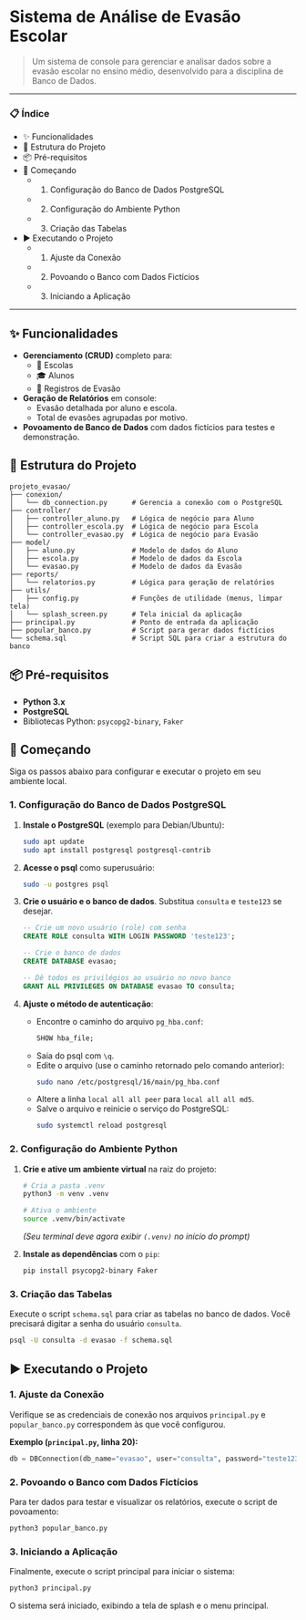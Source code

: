 # Sistema de Análise de Evasão Escolar

> Um sistema de console para gerenciar e analisar dados sobre a evasão escolar no ensino médio, desenvolvido para a disciplina de Banco de Dados.

---

### 📋 Índice

- ✨ Funcionalidades
- 📂 Estrutura do Projeto
- 📦 Pré-requisitos
- 🚀 Começando
  - 1. Configuração do Banco de Dados PostgreSQL
  - 2. Configuração do Ambiente Python
  - 3. Criação das Tabelas
- ▶️ Executando o Projeto
  - 1. Ajuste da Conexão
  - 2. Povoando o Banco com Dados Fictícios
  - 3. Iniciando a Aplicação

---

## ✨ Funcionalidades

- **Gerenciamento (CRUD)** completo para:
  - 🏫 Escolas
  - 🎓 Alunos
  - 🏃 Registros de Evasão
- **Geração de Relatórios** em console:
  - Evasão detalhada por aluno e escola.
  - Total de evasões agrupadas por motivo.
- **Povoamento de Banco de Dados** com dados fictícios para testes e demonstração.

## 📂 Estrutura do Projeto

```
projeto_evasao/
├── conexion/
│   └── db_connection.py      # Gerencia a conexão com o PostgreSQL
├── controller/
│   ├── controller_aluno.py   # Lógica de negócio para Aluno
│   ├── controller_escola.py  # Lógica de negócio para Escola
│   └── controller_evasao.py  # Lógica de negócio para Evasão
├── model/
│   ├── aluno.py              # Modelo de dados do Aluno
│   ├── escola.py             # Modelo de dados da Escola
│   └── evasao.py             # Modelo de dados da Evasão
├── reports/
│   └── relatorios.py         # Lógica para geração de relatórios
├── utils/
│   ├── config.py             # Funções de utilidade (menus, limpar tela)
│   └── splash_screen.py      # Tela inicial da aplicação
├── principal.py              # Ponto de entrada da aplicação
├── popular_banco.py          # Script para gerar dados fictícios
└── schema.sql                # Script SQL para criar a estrutura do banco
```

## 📦 Pré-requisitos

- **Python 3.x**
- **PostgreSQL**
- Bibliotecas Python: `psycopg2-binary`, `Faker`

## 🚀 Começando

Siga os passos abaixo para configurar e executar o projeto em seu ambiente local.

### 1. Configuração do Banco de Dados PostgreSQL

1.  **Instale o PostgreSQL** (exemplo para Debian/Ubuntu):
    ```bash
    sudo apt update
    sudo apt install postgresql postgresql-contrib
    ```

2.  **Acesse o psql** como superusuário:
    ```bash
    sudo -u postgres psql
    ```

3.  **Crie o usuário e o banco de dados**. Substitua `consulta` e `teste123` se desejar.
    ```sql
    -- Crie um novo usuário (role) com senha
    CREATE ROLE consulta WITH LOGIN PASSWORD 'teste123';

    -- Crie o banco de dados
    CREATE DATABASE evasao;

    -- Dê todos os privilégios ao usuário no novo banco
    GRANT ALL PRIVILEGES ON DATABASE evasao TO consulta;
    ```

4.  **Ajuste o método de autenticação**:
    - Encontre o caminho do arquivo `pg_hba.conf`:
      ```sql
      SHOW hba_file;
      ```
    - Saia do psql com `\q`.
    - Edite o arquivo (use o caminho retornado pelo comando anterior):
      ```bash
      sudo nano /etc/postgresql/16/main/pg_hba.conf
      ```
    - Altere a linha `local all all peer` para `local all all md5`.
    - Salve o arquivo e reinicie o serviço do PostgreSQL:
      ```bash
      sudo systemctl reload postgresql
      ```

### 2. Configuração do Ambiente Python

1.  **Crie e ative um ambiente virtual** na raiz do projeto:
    ```bash
    # Cria a pasta .venv
    python3 -m venv .venv
    
    # Ativa o ambiente
    source .venv/bin/activate
    ```
    *(Seu terminal deve agora exibir `(.venv)` no início do prompt)*

2.  **Instale as dependências** com o `pip`:
    ```bash
    pip install psycopg2-binary Faker
    ```

### 3. Criação das Tabelas

Execute o script `schema.sql` para criar as tabelas no banco de dados. Você precisará digitar a senha do usuário `consulta`.

```bash
psql -U consulta -d evasao -f schema.sql
```

## ▶️ Executando o Projeto

### 1. Ajuste da Conexão

Verifique se as credenciais de conexão nos arquivos `principal.py` e `popular_banco.py` correspondem às que você configurou.

**Exemplo (`principal.py`, linha 20):**
```python
db = DBConnection(db_name="evasao", user="consulta", password="teste123")
```

### 2. Povoando o Banco com Dados Fictícios

Para ter dados para testar e visualizar os relatórios, execute o script de povoamento:

```bash
python3 popular_banco.py
```

### 3. Iniciando a Aplicação

Finalmente, execute o script principal para iniciar o sistema:

```bash
python3 principal.py
```

O sistema será iniciado, exibindo a tela de splash e o menu principal.